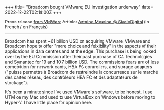 +++
title= "Broadcom bought VMware; EU investigation underway"
date= 2022-12-22T02:18:00Z
+++

Press release [from VMWare](https://news.vmware.com/company/vmware-stockholders-approve-proposed-acquisition-by-broadcom)
Article: [Antoine Messina @ SiecleDigital](https://siecledigital.fr/2022/12/21/rachat-de-vmware-par-broadcom-la-commission-europeenne-ouvre-une-enquete/) (in French / en Français)

---

Broadcom has spent ~61 billion USD on acquiring VMware. VMware and Broadcom hope to offer "more choice and felxibility" in the aspects of their applications in data centres and at the edge. This purchase is being looked over by the EU Commission after their past purchase of CA Technologies and Symantec for 19 and 10,7 billion USD. The commissions fears are of less comeptition for network cards, HBA FC controllers, and storage adapters ("puisse permettre à Broadcom de restreindre la concurrence sur le marché des cartes réseau, des contrôleurs HBA FC et des adaptateurs de stockage").

It's been a minute since I've used VMware's software, to be honest.
I use UTM on my Mac and used to use VirtualBox on Windows before moving to Hyper-V. I have little place for opinion here.